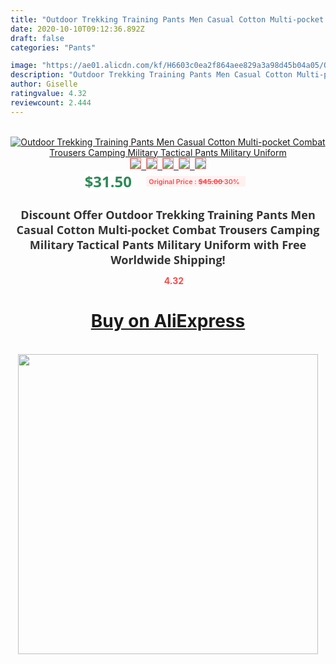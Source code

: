 ```yaml
---
title: "Outdoor Trekking Training Pants Men Casual Cotton Multi-pocket Combat Trousers Camping Military Tactical Pants Military Uniform"
date: 2020-10-10T09:12:36.892Z
draft: false
categories: "Pants"

image: "https://ae01.alicdn.com/kf/H6603c0ea2f864aee829a3a98d45b04a05/Outdoor-Trekking-Training-Pants-Men-Casual-Cotton-Multi-pocket-Combat-Trousers-Camping-Military-Tactical-Pants-Military.jpg"
description: "Outdoor Trekking Training Pants Men Casual Cotton Multi-pocket Combat Trousers Camping Military Tactical Pants Military Uniform"
author: Giselle
ratingvalue: 4.32
reviewcount: 2.444
---
```

<br>
<div style="text-align: center;">
<a href="https://s.click.aliexpress.com/e/_9gphm5" target="_blank" rel="nofollow noopener noreferrer"><img alt="Outdoor Trekking Training Pants Men Casual Cotton Multi-pocket Combat Trousers Camping Military Tactical Pants Military Uniform" class="magnifier-image" src="https://ae01.alicdn.com/kf/H6603c0ea2f864aee829a3a98d45b04a05/Outdoor-Trekking-Training-Pants-Men-Casual-Cotton-Multi-pocket-Combat-Trousers-Camping-Military-Tactical-Pants-Military.jpg_640x640.jpg">
<br>
<img style="border:1px solid salmon" src="https://ae01.alicdn.com/kf/H6603c0ea2f864aee829a3a98d45b04a05/Outdoor-Trekking-Training-Pants-Men-Casual-Cotton-Multi-pocket-Combat-Trousers-Camping-Military-Tactical-Pants-Military.jpg_120x120.jpg">&nbsp;&nbsp;<img style="border:1px solid salmon" src="https://ae01.alicdn.com/kf/H266357c1df234f4a831965a39a3b5181D/Outdoor-Trekking-Training-Pants-Men-Casual-Cotton-Multi-pocket-Combat-Trousers-Camping-Military-Tactical-Pants-Military.jpg_120x120.jpg">&nbsp;&nbsp;<img style="border:1px solid salmon" src="https://ae01.alicdn.com/kf/H3e0574e6809f4559beedc21222a95c39N/Outdoor-Trekking-Training-Pants-Men-Casual-Cotton-Multi-pocket-Combat-Trousers-Camping-Military-Tactical-Pants-Military.jpg_120x120.jpg">&nbsp;&nbsp;<img style="border:1px solid salmon" src="https://ae01.alicdn.com/kf/Hc4ce2a544a4045608cc22211763f9cf9A/Outdoor-Trekking-Training-Pants-Men-Casual-Cotton-Multi-pocket-Combat-Trousers-Camping-Military-Tactical-Pants-Military.jpg_120x120.jpg">&nbsp;&nbsp;<img style="border:1px solid salmon" src="https://ae01.alicdn.com/kf/H9aaca78f2fd74e08810a033bd66423c34/Outdoor-Trekking-Training-Pants-Men-Casual-Cotton-Multi-pocket-Combat-Trousers-Camping-Military-Tactical-Pants-Military.jpg_120x120.jpg"></a></div><br0>
<div style="text-align: center;"><span style="background-color: white; border: 0px; box-sizing: border-box; color: seagreen; display: inline-block; font-family: &quot;open sans&quot; , &quot;arial&quot; , &quot;helvetica&quot; , sans-serif , &quot;heiti&quot;; font-size: 24px; font-stretch: inherit; font-weight: 700; line-height: inherit; margin: 0px 10px 0px 0px; padding: 0px; vertical-align: middle;">$31.50 </span>
<span style="background: rgb(255 , 241 , 241); border-radius: 3px; border: 0px; box-sizing: border-box; color: #ff4747; display: inline-block; font-family: inherit; font-size: 12px; font-stretch: inherit; font-style: inherit; font-variant: inherit; font-weight: 600; line-height: inherit; margin: 0px; padding: 2px 5px; transform: scale(0.9); vertical-align: middle;">Original Price : <b style="text-decoration: line-through;">$45.00 </b> 30%&nbsp;&nbsp;</span></div>
<h1 style="color: #333333; display: inline-block; font-family: &quot;open sans&quot; , &quot;arial&quot; , &quot;helvetica&quot; , sans-serif , &quot;heiti&quot;; font-size: 18px; font-stretch: inherit; font-weight: 700; text-align: center;">Discount Offer Outdoor Trekking Training Pants Men Casual Cotton Multi-pocket Combat Trousers Camping Military Tactical Pants Military Uniform with Free Worldwide Shipping!</h1>
<div style="color: #ff4747; text-align: center;">
<img src="https://4.bp.blogspot.com/-M0ZcTcb-5uY/XleCXlxnR4I/AAAAAAAAAEc/OrjgMkXV1oMQFaCRZj5HQwOCBcu3w1FegCPcBGAYYCw/s1600/star.png" style="height: 15px;">&nbsp;<b>4.32</b></div>
<div class="button_cont" align="center"><a class="buynow_a" href="https://s.click.aliexpress.com/e/_9gphm5" target="_blank" rel="nofollow noopener noreferrer"><H1>Buy on AliExpress</H1></a></div><br>
<div class="separator" style="clear: both; text-align: center;">
<img src="https://lh3.googleusercontent.com/-pTy5HemUv9M/XlePHvY0dAI/AAAAAAAAAE4/0nX5iRUoIWY8eMW9Dpxeirr157OZliDIgCLcBGAsYHQ/s1600/badge.gif" width="480">
</div>
